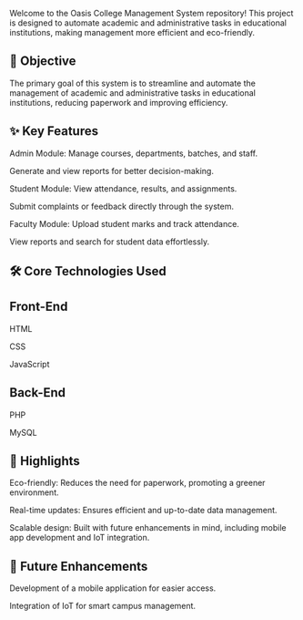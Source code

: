 Welcome to the Oasis College Management System repository! This project is designed to automate academic and administrative tasks in educational institutions, making management more efficient and eco-friendly.

📌 Objective
-----------------------------------------

The primary goal of this system is to streamline and automate the management of academic and administrative tasks in educational institutions, reducing paperwork and improving efficiency.

✨ Key Features
-----------------------------------------

Admin Module:
Manage courses, departments, batches, and staff.

Generate and view reports for better decision-making.

Student Module:
View attendance, results, and assignments.

Submit complaints or feedback directly through the system.

Faculty Module:
Upload student marks and track attendance.

View reports and search for student data effortlessly.

🛠️ Core Technologies Used
-----------------------------------------

Front-End
--------------
HTML

CSS

JavaScript

Back-End
---------------
PHP

MySQL

🌟 Highlights
-----------------------------------------

Eco-friendly: Reduces the need for paperwork, promoting a greener environment.

Real-time updates: Ensures efficient and up-to-date data management.

Scalable design: Built with future enhancements in mind, including mobile app development and IoT integration.

🚀 Future Enhancements
-----------------------------------------

Development of a mobile application for easier access.

Integration of IoT for smart campus management.
